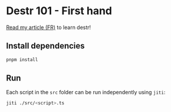 # Destr 101 - First hand

[Read my article (FR)](https://esteban-soubiran.site/articles/destr-101-premiere-prise-en-main/) to learn destr!

## Install dependencies

```bash
pnpm install
```

## Run

Each script in the `src` folder can be run independently using `jiti`:

```bash
jiti ./src/<script>.ts
```
